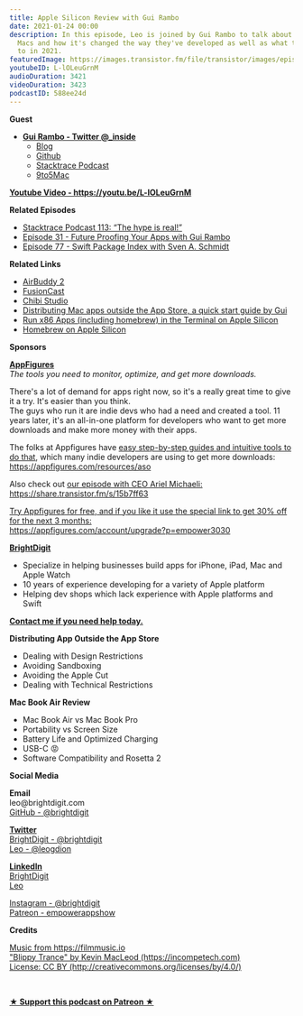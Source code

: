 ```yaml
---
title: Apple Silicon Review with Gui Rambo
date: 2021-01-24 00:00
description: In this episode, Leo is joined by Gui Rambo to talk about their new M1
  Macs and how it's changed the way they've developed as well as what they look forward
  to in 2021.
featuredImage: https://images.transistor.fm/file/transistor/images/episode/441853/full_1611015510-artwork.jpg
youtubeID: L-lOLeuGrnM
audioDuration: 3421
videoDuration: 3423
podcastID: 588ee24d
---
```

<p><b>Guest</b></p><ul><li>
<a href="https://twitter.com/_inside"><strong>Gui Rambo - Twitter @_inside</strong></a><ul>
<li><a href="https://rambo.codes/">Blog</a></li>
<li><a href="https://github.com/insidegui">Github</a></li>
<li><a href="https://9to5mac.com/guides/stacktrace/">Stacktrace Podcast</a></li>
<li><a href="https://9to5mac.com/author/guirambobr/">9to5Mac</a></li>
</ul>
</li></ul><p><a href="https://youtu.be/L-lOLeuGrnM"><strong>Youtube Video - https://youtu.be/L-lOLeuGrnM</strong></a></p><p><b>Related Episodes</b></p><ul>
<li><a href="https://9to5mac.com/2020/12/09/stacktrace-podcast-113-the-hype-is-real/">Stacktrace Podcast 113: “The hype is real!”</a></li>
<li><a href="https://share.transistor.fm/s/29d6ee9b">Episode 31 - Future Proofing Your Apps with Gui Rambo</a></li>
<li><a href="https://share.transistor.fm/s/e6621ded">Episode 77 - Swift Package Index with Sven A. Schmidt</a></li>
</ul><p><b>Related Links</b></p><ul>
<li><a href="https://v2.airbuddy.app">AirBuddy 2</a></li>
<li><a href="https://fusioncast.rambo.codes">FusionCast</a></li>
<li><a href="https://chibi.app">Chibi Studio</a></li>
<li><a href="https://rambo.codes/posts/2021-01-08-distributing-mac-apps-outside-the-app-store">Distributing Mac apps outside the App Store, a quick start guide by Gui</a></li>
<li><a href="https://www.notion.so/Run-x86-Apps-including-homebrew-in-the-Terminal-on-Apple-Silicon-8350b43d97de4ce690f283277e958602">Run x86 Apps (including homebrew) in the Terminal on Apple Silicon</a></li>
<li><a href="https://soffes.blog/homebrew-on-apple-silicon">Homebrew on Apple Silicon</a></li>
</ul><p><b>Sponsors</b></p><p><a href="https://appfigures.com/account/upgrade?p=empower3030"><strong>AppFigures</strong></a><strong><br></strong><em>The tools you need to monitor, optimize, and get more downloads.</em><strong></strong></p><p>There's a lot of demand for apps right now, so it's a really great time to give it a try. It's easier than you think.<br>The guys who run it are indie devs who had a need and created a tool. 11 years later, it's an all-in-one platform for developers who want to get more downloads and make more money with their apps.</p><p>The folks at Appfigures have <a href="https://appfigures.com/resources/aso">easy step-by-step guides and intuitive tools to do that</a>, which many indie developers are using to get more downloads:<br><a href="https://appfigures.com/resources/aso">https://appfigures.com/resources/aso</a></p><p>Also check out <a href="https://share.transistor.fm/s/15b7ff63">our episode with CEO Ariel Michaeli:<br>https://share.transistor.fm/s/15b7ff63</a></p><p><a href="https://appfigures.com/account/upgrade?p=empower3030">Try Appfigures for free, and if you like it use the special link to get 30% off for the next 3 months:</a><a href="https://www.linode.com/?r=97e09acbd5d304d87dadef749491d245e71c74e7"><br></a><a href="https://appfigures.com/account/upgrade?p=empower3030">https://appfigures.com/account/upgrade?p=empower3030</a></p><p><a href="https://brightdigit.com/"><strong>BrightDigit</strong></a></p><ul>
<li>Specialize in helping businesses build apps for iPhone, iPad, Mac and Apple Watch</li>
<li>10 years of experience developing for a variety of Apple platform</li>
<li>Helping dev shops which lack experience with Apple platforms and Swift</li>
</ul><p><a href="https://brightdigit.com/contact/"><strong>Contact me if you need help today.</strong></a></p><p><b>Distributing App Outside the App Store</b></p><ul>
<li>Dealing with Design Restrictions</li>
<li>Avoiding Sandboxing</li>
<li>Avoiding the Apple Cut</li>
<li>Dealing with Technical Restrictions</li>
</ul><p><b>Mac Book Air Review</b></p><ul>
<li>Mac Book Air vs Mac Book Pro</li>
<li>Portability vs Screen Size</li>
<li>Battery Life and Optimized Charging</li>
<li>USB-C 😡</li>
<li>Software Compatibility and Rosetta 2</li>
</ul><p><b>Social Media</b></p><p><strong>Email</strong><br>leo@brightdigit.com<br><a href="https://github.com/brightdigit">GitHub - @brightdigit</a></p><p><a href="https://twitter.com/brightdigit"><strong>Twitter </strong><br>BrightDigit - @brightdigit</a><br><a href="https://twitter.com/leogdion">Leo - @leogdion</a></p><p><a href="https://www.linkedin.com/company/bright-digit"><strong>LinkedIn</strong><br>BrightDigit</a><br><a href="https://www.linkedin.com/in/leogdion/">Leo</a></p><p><a href="https://www.instagram.com/brightdigit/">Instagram - @brightdigit</a><br><a href="https://www.patreon.com/empowerappsshow">Patreon - empowerappshow</a></p><p><b>Credits</b></p><p><a href="https://filmmusic.io/">Music from https://filmmusic.io</a><br><a href="https://incompetech.com/">"Blippy Trance" by Kevin MacLeod (https://incompetech.com)</a><br><a href="http://creativecommons.org/licenses/by/4.0/">License: CC BY (http://creativecommons.org/licenses/by/4.0/)</a></p><p><br></p><p><strong><a href="https://www.patreon.com/empowerappsshow" rel="payment" title="★ Support this podcast on Patreon ★">★ Support this podcast on Patreon ★</a></strong></p>
      
